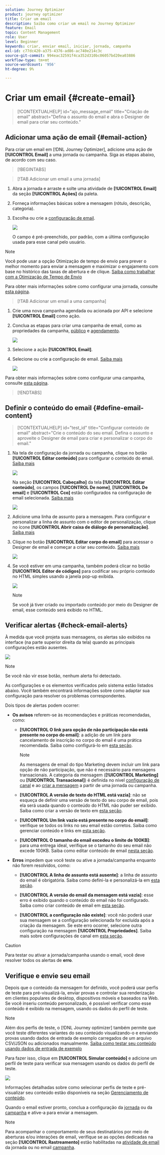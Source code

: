 ```yaml
---
solution: Journey Optimizer
product: journey optimizer
title: Criar um email
description: Saiba como criar um email no Journey Optimizer
feature: Email
topic: Content Management
role: User
level: Beginner
keywords: criar, enviar email, iniciar, jornada, campanha
exl-id: c77dc420-a375-4376-ad86-ac740e214c3c
source-git-commit: 994eac32591f4ca352d310bc06057bd20ea03886
workflow-type: tm+mt
source-wordcount: '956'
ht-degree: 9%

---
```


# Criar um email {#create-email}

>[!CONTEXTUALHELP]
>id="ajo_message_email"
>title="Criação de email"
>abstract="Defina o assunto do email e abra o Designer de email para criar seu conteúdo."

## Adicionar uma ação de email {#email-action}

Para criar um email em [!DNL Journey Optimizer], adicione uma ação de **[!UICONTROL Email]** a uma jornada ou campanha. Siga as etapas abaixo, de acordo com seu caso.

>[!BEGINTABS]

>[!TAB Adicionar um email a uma jornada]

1. Abra a jornada e arraste e solte uma atividade de **[!UICONTROL Email]** da seção **[!UICONTROL Ações]** da paleta.

1. Forneça informações básicas sobre a mensagem (rótulo, descrição, categoria).

1. Escolha ou crie a [configuração de email](email-settings.md).

   ![](assets/email_journey.png)

   O campo é pré-preenchido, por padrão, com a última configuração usada para esse canal pelo usuário.

>[!NOTE]
>
>Você pode usar a opção Otimização de tempo de envio para prever o melhor momento para enviar a mensagem e maximizar o engajamento com base no histórico das taxas de abertura e de clique. [Saiba como trabalhar com a Otimização de Tempo de Envio](../building-journeys/send-time-optimization.md)

Para obter mais informações sobre como configurar uma jornada, consulte [esta página](../building-journeys/journey-gs.md).

>[!TAB Adicionar um email a uma campanha]

1. Crie uma nova campanha agendada ou acionada por API e selecione **[!UICONTROL Email]** como ação.

1. Conclua as etapas para criar uma campanha de email, como as propriedades da campanha, [público](../audience/about-audiences.md) e [agendamento](../campaigns/create-campaign.md#schedule).

   ![](assets/email_campaign_steps.png)

1. Selecione a ação **[!UICONTROL Email]**.

1. Selecione ou crie a configuração de email. [Saiba mais](email-settings.md)

   ![](assets/email_campaign.png)

<!--
From the **[!UICONTROL Action]** section, specify if you want to track how your recipients react to your delivery: you can track email opens, and/or clicks on links and buttons in your email.

![](assets/email_campaign_tracking.png)
-->

Para obter mais informações sobre como configurar uma campanha, consulte [esta página](../campaigns/get-started-with-campaigns.md).

>[!ENDTABS]

## Definir o conteúdo do email {#define-email-content}

<!-- update the quarry component with right ID value-->

>[!CONTEXTUALHELP]
>id="test_id"
>title="Configurar conteúdo de email"
>abstract="Crie o conteúdo do seu email. Defina o assunto e aproveite o Designer de email para criar e personalizar o corpo do email."

1. Na tela de configuração da jornada ou campanha, clique no botão **[!UICONTROL Editar conteúdo]** para configurar o conteúdo do email. [Saiba mais](get-started-email-design.md)

   ![](assets/email_campaign_edit_content.png)

   Na seção **[!UICONTROL Cabeçalho]** da tela **[!UICONTROL Editar conteúdo]**, os campos **[!UICONTROL De nome]**, **[!UICONTROL De email]** e **[!UICONTROL Cco]** estão configurados na configuração de email selecionada. [Saiba mais](email-settings.md) <!--check if same for journey-->

   ![](assets/email_designer_edit_content_header.png)

1. Adicione uma linha de assunto para a mensagem. Para configurar e personalizar a linha de assunto com o editor de personalização, clique no ícone **[!UICONTROL Abrir caixa de diálogo de personalização]**. [Saiba mais](../personalization/personalization-build-expressions.md)

1. Clique no botão **[!UICONTROL Editar corpo do email]** para acessar o Designer de email e começar a criar seu conteúdo. [Saiba mais](get-started-email-design.md)

   ![](assets/email_designer_edit_email_body.png)

1. Se você estiver em uma campanha, também poderá clicar no botão **[!UICONTROL Editor de códigos]** para codificar seu próprio conteúdo no HTML simples usando a janela pop-up exibida.

   ![](assets/email_designer_edit_code_editor.png)

   >[!NOTE]
   >
   >Se você já tiver criado ou importado conteúdo por meio do Designer de email, esse conteúdo será exibido no HTML.

## Verificar alertas {#check-email-alerts}

À medida que você projeta suas mensagens, os alertas são exibidos na interface (na parte superior direita da tela) quando as principais configurações estão ausentes.

![](assets/email_journey_alerts_details.png)

>[!NOTE]
>
>Se você não vir esse botão, nenhum alerta foi detectado.

As configurações e os elementos verificados pelo sistema estão listados abaixo. Você também encontrará informações sobre como adaptar sua configuração para resolver os problemas correspondentes.

Dois tipos de alertas podem ocorrer:

* **Os avisos** referem-se às recomendações e práticas recomendadas, como:

   * **[!UICONTROL O link para opção de não participação não está presente no corpo do email]**: a adição de um link para cancelamento de inscrição no corpo do email é uma prática recomendada. Saiba como configurá-lo em [esta seção](../privacy/opt-out.md#opt-out-management).

     >[!NOTE]
     >
     >As mensagens de email do tipo Marketing devem incluir um link para opção de não participação, que não é necessário para mensagens transacionais. A categoria da mensagem (**[!UICONTROL Marketing]** ou **[!UICONTROL Transacional]**) é definida no nível [configuração de canal](email-settings.md#email-type) e ao [criar a mensagem](#create-email-journey-campaign) a partir de uma jornada ou campanha.

   * **[!UICONTROL A versão de texto do HTML está vazia]**: não se esqueça de definir uma versão de texto do seu corpo de email, pois ela será usada quando o conteúdo do HTML não puder ser exibido. Saiba como criar a versão de texto em [esta seção](text-version-email.md).

   * **[!UICONTROL Um link vazio está presente no corpo do email]**: verifique se todos os links no seu email estão corretos. Saiba como gerenciar conteúdo e links em [esta seção](content-from-scratch.md).

   * **[!UICONTROL O tamanho do email excedeu o limite de 100KB]**: para uma entrega ideal, verifique se o tamanho do seu email não excede 100KB. Saiba como editar conteúdo de email [nesta seção](content-from-scratch.md).

* **Erros** impedem que você teste ou ative a jornada/campanha enquanto não forem resolvidos, como:

   * **[!UICONTROL A linha de assunto está ausente]**: a linha de assunto do email é obrigatória. Saiba como defini-la e personalizá-la em [esta seção](create-email.md).

  <!--HTML is empty when Amp HTML is present-->

   * **[!UICONTROL A versão do email da mensagem está vazia]**: esse erro é exibido quando o conteúdo do email não foi configurado. Saiba como criar conteúdo de email em [esta seção](get-started-email-design.md).

   * **[!UICONTROL a configuração não existe]**: você não poderá usar sua mensagem se a configuração selecionada for excluída após a criação da mensagem. Se este erro ocorrer, selecione outra configuração na mensagem **[!UICONTROL Propriedades]**. Saiba mais sobre configurações de canal em [esta seção](../configuration/channel-surfaces.md).

>[!CAUTION]
>
>Para testar ou ativar a jornada/campanha usando o email, você deve resolver todos os alertas de **erro**.

## Verifique e envie seu email

Depois que o conteúdo da mensagem for definido, você poderá usar perfis de teste para pré-visualizá-la, enviar provas e controlar sua renderização em clientes populares de desktop, dispositivos móveis e baseados na Web. Se você inseriu conteúdo personalizado, é possível verificar como esse conteúdo é exibido na mensagem, usando os dados do perfil de teste.

>[!NOTE]
>
>Além dos perfis de teste, o [!DNL Journey optimizer] também permite que você teste diferentes variantes do seu conteúdo visualizando-o e enviando provas usando dados de entrada de exemplo carregados de um arquivo CSV/JSON ou adicionados manualmente. [Saiba como testar seu conteúdo usando dados de entrada de exemplo](../test-approve/simulate-sample-input.md)

Para fazer isso, clique em **[!UICONTROL Simular conteúdo]** e adicione um perfil de teste para verificar sua mensagem usando os dados do perfil de teste.

![](assets/email_designer_edit_simulate.png)

Informações detalhadas sobre como selecionar perfis de teste e pré-visualizar seu conteúdo estão disponíveis na seção [Gerenciamento de conteúdo](../content-management/preview-test.md).

Quando o email estiver pronto, conclua a configuração da [jornada](../building-journeys/journey-gs.md) ou da [campanha](../campaigns/create-campaign.md) e ative-a para enviar a mensagem.

>[!NOTE]
>
>Para acompanhar o comportamento de seus destinatários por meio de aberturas e/ou interações de email, verifique se as opções dedicadas na seção **[!UICONTROL Rastreamento]** estão habilitadas na [atividade de email](../building-journeys/journeys-message.md) da jornada ou no email [campanha](../campaigns/create-campaign.md).<!--to move?-->

<!--

## Define your email content {#email-content}

Use [!DNL Journey Optimizer] Email Designer to [design your email from scratch](../email/content-from-scratch.md). If you have an existing content, you can [import it in the Email Designer](../email/existing-content.md), or [code your own content](../email/code-content.md) in [!DNL Journey Optimizer]. 

[!DNL Journey Optimizer] comes with a set of [built-in templates](email-templates.md) to help you start. Any email can also be saved as a template.

Use [!DNL Journey Optimizer] personalization editor to personalize your messages with profiles' data. For more on personalization, refer to [this section](../personalization/personalize.md).

Adapt the content of your messages to the targeted profiles by using [!DNL Journey Optimizer] dynamic content capabilities. [Get started with dynamic content](../personalization/get-started-dynamic-content.md)

## Email tracking {#email-tracking}

If you want to track the behavior of your recipients through openings and/or clicks on links, enable the following options: **[!UICONTROL Email opens]** and **[!UICONTROL Click on email]**. 

Learn more about tracking in [this section](message-tracking.md).

## Validate your email content {#email-content-validate}

Control the rendering of your email, and check personalization settings with test profiles, using the preview section on the left-hand side. For more on this, refer to [this section](preview.md).

![](assets/messages-simple-preview.png)

You must also check alerts in the upper section of the editor.  Some of them are simple warnings, but others can prevent you from using the message. 

-->


